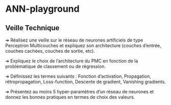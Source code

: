 # ANN-playground

## Veille Technique


➔ Réalisez une veille sur le réseau de neurones artificiels de type
Perceptron Multicouches et expliquez son architecture (couches
d’entrée, couches cachées, couches de sortie, etc).


➔ Expliquez le choix de l’architecture du PMC en fonction de la
problématique de classement ou de régression.

➔ Définissez les termes suivants : Fonction d’activation, Propagation,
rétropropagation, Loss-function, Descente de gradient, Vanishing
gradients.


➔ Présentez au moins 5 hyper-paramètres d’un réseau de neurones et
donnez les bonnes pratiques en termes de choix des valeurs.
